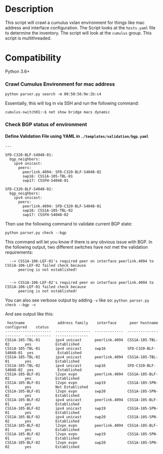 # Description
This script will crawl a cumulus vxlan environment for things like mac address and interface configuration. 
The Script looks at the ```hosts.yaml``` file to determine the inventory. The script will look at the ```cumulus``` group.
This script is multithreaded. 
 
# Compatibility
Python 3.6+ 

### Crawl Cumulus Environment for mac address

```python parser.py search -m 00:50:56:9e:2b:c4```

Essentially, this will log in via SSH and run the following command:

```
cumulus-switch01:~$ net show bridge macs dynamic
```

### Check BGP status of environment

#### Define Validation File using YAML in ```./templates/validation/bgp.yaml```
```
---

SFD-C320-BLF-S4048-01:
  bgp_neighbors:
    ipv4 unicast:
      peers:
        peerlink.4094: SFD-C320-BLF-S4048-02
        swp16: CSS1A-105-TBL-01
        swp17: CSSFH-S4048-01

SFD-C320-BLF-S4048-02:
  bgp_neighbors:
    ipv4 unicast:
      peers:
        peerlink.4094: SFD-C320-BLF-S4048-01
        swp16: CSS1A-105-TBL-02
        swp17: CSSFH-S4048-02
```

Then use the following command to validate current BGP state:

```python parser.py check --bgp```

This command will let you know if there is any obvious issue with BGP. In the following
output, two different switches have not met the validation requirements:
```
  --> CSS1A-106-LEF-01's required peer on interface peerlink.4094 to CSS1A-106-LEF-02 failed check because 
      peering is not established!  


  --> CSS1A-106-LEF-02's required peer on interface peerlink.4094 to CSS1A-106-LEF-01 failed check because 
      peering is not established!  

```

You can also see verbose output by adding ```-v``` like so: ```python parser.py check --bgp -v```

And see output like this:

```
 hostname               address family    interface      peer hostname          configured    status
---------------------  ----------------  -------------  ---------------------  ------------  ---------------
CSS1A-105-TBL-01       ipv4 unicast      peerlink.4094  CSS1A-105-TBL-02       yes           Established
CSS1A-105-TBL-01       ipv4 unicast      swp16          SFD-C320-BLF-S4048-01  yes           Established
CSS1A-105-TBL-02       ipv4 unicast      peerlink.4094  CSS1A-105-TBL-01       yes           Established
CSS1A-105-TBL-02       ipv4 unicast      swp16          SFD-C320-BLF-S4048-02  yes           Established
CSS1A-105-BLF-01       l2vpn evpn        peerlink.4094  CSS1A-105-BLF-02       yes           Established
CSS1A-105-BLF-01       l2vpn evpn        swp19          CSS1A-105-SPN-01       yes           Not Established
CSS1A-105-BLF-01       l2vpn evpn        swp20          CSS1A-105-SPN-02       yes           Established
CSS1A-105-BLF-02       ipv4 unicast      peerlink.4094  CSS1A-105-BLF-01       yes           Established
CSS1A-105-BLF-02       ipv4 unicast      swp19          CSS1A-105-SPN-01       yes           Established
CSS1A-105-BLF-02       ipv4 unicast      swp20          CSS1A-105-SPN-02       yes           Established
CSS1A-105-BLF-02       l2vpn evpn        peerlink.4094  CSS1A-105-BLF-01       yes           Established
CSS1A-105-BLF-02       l2vpn evpn        swp19          CSS1A-105-SPN-01       yes           Established
CSS1A-105-BLF-02       l2vpn evpn        swp20          CSS1A-105-SPN-02       yes           Established

```